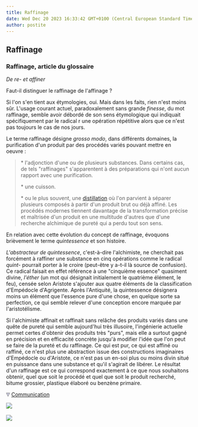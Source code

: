 ```yaml
---
title: Raffinage
date: Wed Dec 20 2023 16:33:42 GMT+0100 (Central European Standard Time)
author: postite
---
```


## Raffinage
### Raffinage, article du glossaire
 _De re- et affiner_

Faut-il distinguer le raffinage de l'affinage ?

Si l'on s'en tient aux étymologies, oui. Mais dans les faits, rien n'est moins sûr. L'usage courant actuel, paradoxalement sans grande _finesse_, du mot raffinage, semble avoir débordé de son sens étymologique qui indiquait spécifiquement par le radical r une opération répétitive alors que ce n'est pas toujours le cas de nos jours.

Le terme raffinage désigne _grosso modo_, dans différents domaines, la purification d'un produit par des procédés variés pouvant mettre en oeuvre :

> \* l'adjonction d'une ou de plusieurs substances. Dans certains cas, de tels "raffinages" s'apparentent à des préparations qui n'ont aucun rapport avec une purification.
> 
> \* une cuisson.
> 
> \* ou le plus souvent, une [distillation](distillationraffinage.html) où l'on parvient à séparer plusieurs composés à partir d'un produit brut ou déjà affiné. Les procédés modernes tiennent davantage de la transformation précise et maîtrisée d'un produit en une multitude d'autres que d'une recherche alchimique de pureté qui a perdu tout son sens.

En relation avec cette évolution du concept de raffinage, évoquons brièvement le terme _quintessence_ et son histoire.

_L'abstracteur de quintessence_, c'est-à-dire l'alchimiste, ne cherchait pas forcément à raffiner une substance en cinq opérations comme le radical _quint-_ pourrait porter à le croire (peut-être y a-t-il là source de confusion). Ce radical faisait en effet référence à une "cinquième essence" quasiment divine, _l'éther_ (un mot qui désignait initialement le quatrième élément, le feu), censée selon Aristote s'ajouter aux quatre éléments de la classification d'Empédocle d'Agrigente. Après l'Antiquité, la quintessence désignera moins un élément que l'essence pure d'une chose, en quelque sorte sa perfection, ce qui semble relever d'une conception encore marquée par l'aristotélisme.

Si l'alchimiste affinait et raffinait sans relâche des produits variés dans une quête de pureté qui semble aujourd'hui très illusoire, l'ingénierie actuelle permet certes d'obtenir des produits très "purs", mais elle a surtout gagné en précision et en efficacité concrète jusqu'à modifier l'idée que l'on peut se faire de la pureté et du raffinage. Ce qui est pur, ce qui est affiné ou raffiné, ce n'est plus une abstraction issue des constructions imaginaires d'Empédocle ou d'Aristote, ce n'est pas un en-soi plus ou moins divin situé en puissance dans une substance et qu'il s'agirait de libérer. Le résultat d'un raffinage est ce qui correspond exactement à ce que nous souhaitons obtenir, quel que soit le procédé et quel que soit le produit recherché, bitume grossier, plastique élaboré ou benzène primaire.



![](images/flechebas.gif) [Communication](http://www.artrealite.com/annonceurs.htm) 

[![](https://cbonvin.fr/sites/regie.artrealite.com/visuels/campagne1.png)](index-2.html#20131014)

![](https://cbonvin.fr/sites/regie.artrealite.com/visuels/campagne2.png)
